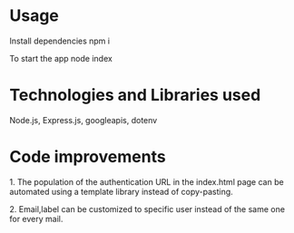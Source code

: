 <h1>Usage</h1>
<p>Install dependencies npm i </p>
<p>To start the app node index</p>

<h1>Technologies and Libraries used</h1>
<p>Node.js, Express.js, googleapis, dotenv</p>

<h1>Code improvements</h1>
<p>1. The population of the authentication URL in the index.html page can be automated using a template library instead of copy-pasting.  </p>
<p>2. Email,label can be customized to specific user instead of the same one for every mail.</p>
